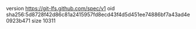 version https://git-lfs.github.com/spec/v1
oid sha256:5d8728f42d86c81a2415957fd8ecd43f4d5d451ee74886bf7a43ad4e0923b471
size 10311
